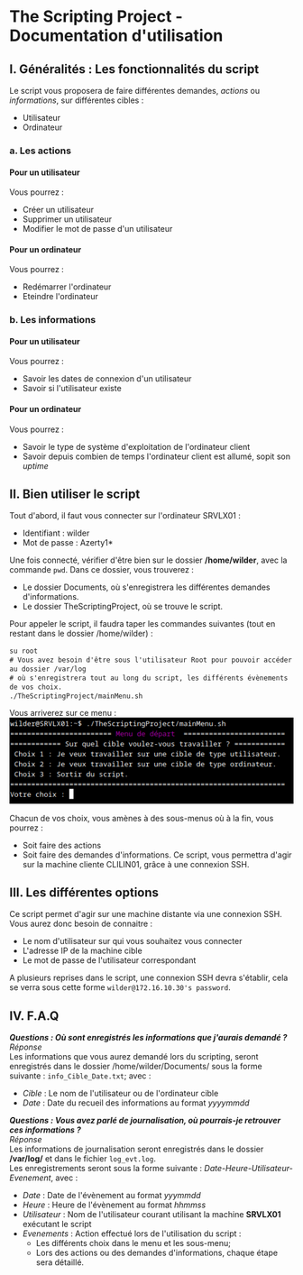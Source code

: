 # The Scripting Project - Documentation d'utilisation

## I. Généralités : Les fonctionnalités du script
Le script vous proposera de faire différentes demandes, *actions* ou *informations*, sur différentes cibles :
- Utilisateur
- Ordinateur

### a. Les actions
#### Pour un utilisateur
Vous pourrez :
- Créer un utilisateur
- Supprimer un utilisateur
- Modifier le mot de passe d'un utilisateur

#### Pour un ordinateur
Vous pourrez :
- Redémarrer l'ordinateur
- Eteindre l'ordinateur

### b. Les informations
#### Pour un utilisateur
Vous pourrez :
- Savoir les dates de connexion d'un utilisateur
- Savoir si l'utilisateur existe

#### Pour un ordinateur
Vous pourrez :
- Savoir le type de système d'exploitation de l'ordinateur client
- Savoir depuis combien de temps l'ordinateur client est allumé, sopit son *uptime*

## II. Bien utiliser le script
Tout d'abord, il faut vous connecter sur l'ordinateur SRVLX01 :
- Identifiant : wilder
- Mot de passe : Azerty1*

Une fois connecté, vérifier d'être bien sur le dossier **/home/wilder**, avec la commande `pwd`. Dans ce dossier, vous trouverez :
- Le dossier Documents, où s'enregistrera les différentes demandes d'informations.
- Le dossier TheScriptingProject, où se trouve le script.

Pour appeler le script, il faudra taper les commandes suivantes (tout en restant dans le dossier /home/wilder) :
```
su root
# Vous avez besoin d'être sous l'utilisateur Root pour pouvoir accéder au dossier /var/log
# où s'enregistrera tout au long du script, les différents évènements de vos choix.
./TheScriptingProject/mainMenu.sh
```
Vous arriverez sur ce menu :  
![image](https://github.com/Mirhazka/TheScriptingProject/blob/01852d03be1038891719fed6f40fa1f3f5d5c759/Ressources/appelScript%26menu.png)  

Chacun de vos choix, vous amènes à des sous-menus où à la fin, vous pourrez :
- Soit faire des actions
- Soit faire des demandes d'informations.
Ce script, vous permettra d'agir sur la machine cliente CLILIN01, grâce à une connexion SSH.

## III. Les différentes options
Ce script permet d'agir sur une machine distante via une connexion SSH. Vous aurez donc besoin de connaitre :
- Le nom d'utilisateur sur qui vous souhaitez vous connecter
- L'adresse IP de la machine cible
- Le mot de passe de l'utilisateur correspondant

A plusieurs reprises dans le script, une connexion SSH devra s'établir, cela se verra sous cette forme `wilder@172.16.10.30's password`.

## IV. F.A.Q
***Questions : Où sont enregistrés les informations que j'aurais demandé ?***  
*Réponse*  
Les informations que vous aurez demandé lors du scripting, seront enregistrés dans le dossier /home/wilder/Documents/ sous la forme suivante : `info_Cible_Date.txt`; avec :
- *Cible* : Le nom de l'utilisateur ou de l'ordinateur cible
- *Date* : Date du recueil des informations au format *yyyymmdd*

***Questions : Vous avez parlé de journalisation, où pourrais-je retrouver ces informations ?***  
*Réponse*  
Les informations de journalisation seront enregistrés dans le dossier **/var/log/** et dans le fichier `log_evt.log`.  
Les enregistrements seront sous la forme suivante : *Date-Heure-Utilisateur-Evenement*, avec :
- *Date* : Date de l'évènement au format *yyymmdd*
- *Heure* : Heure de l'évènement au format *hhmmss*
- *Utilisateur* : Nom de l'utilisateur courant utilisant la machine **SRVLX01** exécutant le script
- *Evenements* : Action effectué lors de l'utilisation du script :
  - Les différents choix dans le menu et les sous-menu;
  - Lors des actions ou des demandes d'informations, chaque étape sera détaillé.
